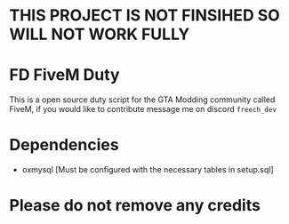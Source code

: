 # THIS PROJECT IS NOT FINSIHED SO WILL NOT WORK FULLY

# FD FiveM Duty

This is a open source duty script for the GTA Modding community called FiveM, if you would like to contribute message me on discord ``freech_dev``

# Dependencies

- oxmysql [Must be configured with the necessary tables in setup.sql]

# Please do not remove any credits